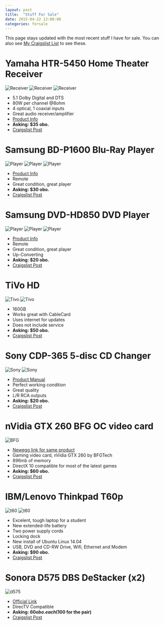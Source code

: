 ```yaml
---
layout: post
title:  "Stuff For Sale"
date: 2015-04-22 13:00:00
categories: forsale
---
```


This page stays updated with the most recent stuff I have for sale.  You can also see [My Craigslist List](http://losangeles.craigslist.org/search/sss?userid=127613105) to see these.

# Yamaha HTR-5450 Home Theater Receiver
![Receiver](/images/2015-01-11-moving-sale/yamaha-receiver-1.jpg)
![Receiver](/images/2015-01-11-moving-sale/yamaha-receiver-2.jpg)
![Receiver](/images/2015-01-11-moving-sale/yamaha-receiver-3.jpg)

* 5.1 Dolby Digital and DTS
* 80W per channel @8ohm
* 4 optical, 1 coaxial inputs
* Great audio receiver/amplifier
* [Product Info](http://usa.yamaha.com/products/audio-visual/av-receivers-amps/htr/htr-5450_black__u/)
* **Asking: $35 obo.**
* [Craigslist Post](http://losangeles.craigslist.org/sfv/ele/4991143174.html)

# Samsung BD-P1600 Blu-Ray Player
![Player](/images/2015-01-11-moving-sale/samsung-bluray-1.jpg)
![Player](/images/2015-01-11-moving-sale/samsung-bluray-2.jpg)
![Player](/images/2015-01-11-moving-sale/samsung-bluray-3.jpg)

* [Product Info](http://www.samsung.com/us/support/owners/product/BD-P1600)
* Remote
* Great condition, great player
* **Asking: $30 obo.**
* [Craigslist Post](http://losangeles.craigslist.org/sfv/ele/4991146111.html)

# Samsung DVD-HD850 DVD Player
![Player](/images/2015-01-11-moving-sale/samsung-dvd-1.jpg)
![Player](/images/2015-01-11-moving-sale/samsung-dvd-2.jpg)
![Player](/images/2015-01-11-moving-sale/samsung-dvd-3.jpg)

* [Product Info](http://www.samsung.com/us/support/owners/product/BD-P1600)
* Remote
* Great condition, great player
* Up-Converting
* **Asking: $20 obo.**
* [Craigslist Post](http://losangeles.craigslist.org/sfv/ele/4991151531.html)

# TiVo HD
![Tivo](/images/2015-01-11-moving-sale/tivo-2hd-1.jpg)
![Tivo](/images/2015-01-11-moving-sale/tivo-2hd-2.jpg)

* 160GB
* Works great with CableCard
* Uses internet for updates
* Does not include service
* **Asking: $50 obo.**
* [Craigslist Post](http://losangeles.craigslist.org/sfv/ele/4991158483.html)

# Sony CDP-365 5-disc CD Changer
![Sony](/images/2015-01-11-moving-sale/cdp-1.jpg)
![Sony](/images/2015-01-11-moving-sale/cdp-2.jpg)

* [Product Manual](https://docs.sony.com/release/cdpc365.pdf)
* Perfect working condition
* Great quality
* L/R RCA outputs
* **Asking: $20 obo.**
* [Craigslist Post](http://losangeles.craigslist.org/sfv/ele/4991155418.html)

# nVidia GTX 260 BFG OC video card
![BFG](/images/2015-01-11-moving-sale/gtx-260.jpg)

* [Newegg link for same product](http://www.newegg.com/Product/Product.aspx?Item=N82E)
* Gaming video card, nVidia GTX 260 by BFGTech
* 896mb of memory
* DirectX 10 compatible for most of the latest games
* **Asking: $60 obo.**
* [Craigslist Post](http://losangeles.craigslist.org/sfv/sop/4991228553.html)

# IBM/Lenovo Thinkpad T60p
![t60](/images/2015-01-11-moving-sale/lenovo-1.jpg)
![t60](/images/2015-01-11-moving-sale/lenovo-2.jpg)

* Excelent, tough laptop for a student
* New extended-life battery
* Two power supply cords
* Locking dock
* New install of Ubuntu Linux 14.04
* USB, DVD and CD-RW Drive, Wifi, Ethernet and Modem
* **Asking: $90 obo.**
* [Craigslist Post](http://losangeles.craigslist.org/sfv/sys/4991248016.html)

# Sonora D575 DBS DeStacker (x2)
![d575](/images/2015-01-11-moving-sale/sonora-d575.jpg)

* [Official Link](http://sonorastore.com/870.html)
* DirecTV Compatible
* **Asking: $60 obo. each ($100 for the pair)**
* [Craigslist Post](http://losangeles.craigslist.org/sfv/ele/4991263851.html)
